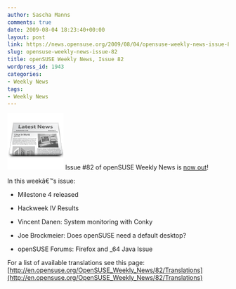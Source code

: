 ```yaml
---
author: Sascha Manns
comments: true
date: 2009-08-04 18:23:40+00:00
layout: post
link: https://news.opensuse.org/2009/08/04/opensuse-weekly-news-issue-82/
slug: opensuse-weekly-news-issue-82
title: openSUSE Weekly News, Issue 82
wordpress_id: 1943
categories:
- Weekly News
tags:
- Weekly News
---
```


![news](/wp-content/uploads/2007/11/knewsticker.png) Issue #82 of openSUSE Weekly News is [now out](http://en.opensuse.org/OpenSUSE_Weekly_News/82)!

In this weekâ€™s issue:



	
  * Milestone 4 released
        
  * Hackweek IV Results
        
  * Vincent Danen: System monitoring with Conky
        
  * Joe Brockmeier: Does openSUSE need a default desktop?
        
  * openSUSE Forums: Firefox and _64 Java Issue


For a list of available translations see this page:
[http://en.opensuse.org/OpenSUSE_Weekly_News/82/Translations](http://en.opensuse.org/OpenSUSE_Weekly_News/82/Translations)
